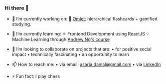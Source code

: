### Hi there 👋

<!--
**danialasaria/danialasaria** is a ✨ _special_ ✨ repository because its `README.md` (this file) appears on your GitHub profile.
--->

- 🔭 I’m currently working on:
🍳 [Omlet](https://github.com/a-qxin/Omlet/tree/master/src): hierarchical flashcards + gamified studying.


- 🌱 I’m currently learning:
⚛️ Frontend Development using ReactJS
💡 Machine Learning through [Andrew Ng's course](https://www.coursera.org/learn/machine-learning?action=enroll)


- 👯 I’m looking to collaborate on projects that are:
• for positive social impact
• technically fascinating
• an opportunity to learn


- 📫 How to reach me: 
• via email: [asaria.danial@gmail.com](asaria.danial@gmail.com)
• via [LinkedIn](linkedin.com/in/danial-asaria)

- ⚡ Fun fact: I play chess
